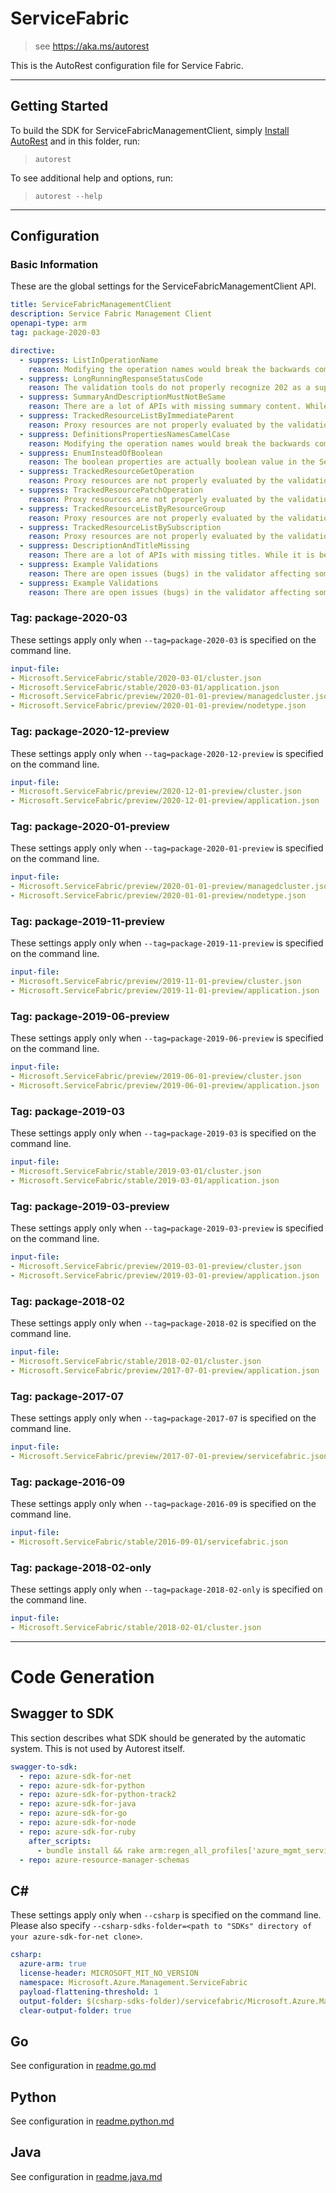 # ServiceFabric

> see https://aka.ms/autorest

This is the AutoRest configuration file for Service Fabric.



---
## Getting Started
To build the SDK for ServiceFabricManagementClient, simply [Install AutoRest](https://aka.ms/autorest/install) and in this folder, run:

> `autorest`

To see additional help and options, run:

> `autorest --help`
---

## Configuration



### Basic Information
These are the global settings for the ServiceFabricManagementClient API.

``` yaml
title: ServiceFabricManagementClient
description: Service Fabric Management Client
openapi-type: arm
tag: package-2020-03

directive:
  - suppress: ListInOperationName
    reason: Modifying the operation names would break the backwards compatibility of the API.
  - suppress: LongRunningResponseStatusCode
    reason: The validation tools do not properly recognize 202 as a supported response code.
  - suppress: SummaryAndDescriptionMustNotBeSame
    reason: There are a lot of APIs with missing summary content. While it is being worked on disabling this to ensure that we catch and fix other violations.
  - suppress: TrackedResourceListByImmediateParent
    reason: Proxy resources are not properly evaluated by the validation toolset.
  - suppress: DefinitionsPropertiesNamesCamelCase
    reason: Modifying the operation names would break the backwards compatibility of the API.
  - suppress: EnumInsteadOfBoolean
    reason: The boolean properties are actually boolean value in the Service Fabric's application model.
  - suppress: TrackedResourceGetOperation
    reason: Proxy resources are not properly evaluated by the validation toolset.
  - suppress: TrackedResourcePatchOperation
    reason: Proxy resources are not properly evaluated by the validation toolset.
  - suppress: TrackedResourceListByResourceGroup
    reason: Proxy resources are not properly evaluated by the validation toolset.
  - suppress: TrackedResourceListBySubscription
    reason: Proxy resources are not properly evaluated by the validation toolset.
  - suppress: DescriptionAndTitleMissing
    reason: There are a lot of APIs with missing titles. While it is being worked on disabling this to ensure that we catch and fix other violations.
  - suppress: Example Validations
    reason: There are open issues (bugs) in the validator affecting some of the examples and since there is no way to selectively disable the validation for a particular example or paths, all of the example validation is being turned off.
  - suppress: Example Validations
    reason: There are open issues (bugs) in the validator affecting some of the examples and since there is no way to selectively disable the validation for a particular example or paths, all of the example validation is being turned off.

```

### Tag: package-2020-03

These settings apply only when `--tag=package-2020-03` is specified on the command line.

``` yaml $(tag) == 'package-2020-03'
input-file:
- Microsoft.ServiceFabric/stable/2020-03-01/cluster.json
- Microsoft.ServiceFabric/stable/2020-03-01/application.json
- Microsoft.ServiceFabric/preview/2020-01-01-preview/managedcluster.json
- Microsoft.ServiceFabric/preview/2020-01-01-preview/nodetype.json
```

### Tag: package-2020-12-preview

These settings apply only when `--tag=package-2020-12-preview` is specified on the command line.

``` yaml $(tag) == 'package-2020-12-preview'
input-file:
- Microsoft.ServiceFabric/preview/2020-12-01-preview/cluster.json
- Microsoft.ServiceFabric/preview/2020-12-01-preview/application.json
```

### Tag: package-2020-01-preview

These settings apply only when `--tag=package-2020-01-preview` is specified on the command line.

``` yaml $(tag) == 'package-2020-01-preview'
input-file:
- Microsoft.ServiceFabric/preview/2020-01-01-preview/managedcluster.json
- Microsoft.ServiceFabric/preview/2020-01-01-preview/nodetype.json
```

### Tag: package-2019-11-preview

These settings apply only when `--tag=package-2019-11-preview` is specified on the command line.

``` yaml $(tag) == 'package-2019-11-preview'
input-file:
- Microsoft.ServiceFabric/preview/2019-11-01-preview/cluster.json
- Microsoft.ServiceFabric/preview/2019-11-01-preview/application.json
```

### Tag: package-2019-06-preview

These settings apply only when `--tag=package-2019-06-preview` is specified on the command line.

``` yaml $(tag) == 'package-2019-06-preview'
input-file:
- Microsoft.ServiceFabric/preview/2019-06-01-preview/cluster.json
- Microsoft.ServiceFabric/preview/2019-06-01-preview/application.json
```

### Tag: package-2019-03

These settings apply only when `--tag=package-2019-03` is specified on the command line.

``` yaml $(tag) == 'package-2019-03'
input-file:
- Microsoft.ServiceFabric/stable/2019-03-01/cluster.json
- Microsoft.ServiceFabric/stable/2019-03-01/application.json
```

### Tag: package-2019-03-preview

These settings apply only when `--tag=package-2019-03-preview` is specified on the command line.

``` yaml $(tag) == 'package-2019-03-preview'
input-file:
- Microsoft.ServiceFabric/preview/2019-03-01-preview/cluster.json
- Microsoft.ServiceFabric/preview/2019-03-01-preview/application.json
```

### Tag: package-2018-02

These settings apply only when `--tag=package-2018-02` is specified on the command line.

``` yaml $(tag) == 'package-2018-02'
input-file:
- Microsoft.ServiceFabric/stable/2018-02-01/cluster.json
- Microsoft.ServiceFabric/preview/2017-07-01-preview/application.json
```

### Tag: package-2017-07

These settings apply only when `--tag=package-2017-07` is specified on the command line.

``` yaml $(tag) == 'package-2017-07'
input-file:
- Microsoft.ServiceFabric/preview/2017-07-01-preview/servicefabric.json
```

### Tag: package-2016-09

These settings apply only when `--tag=package-2016-09` is specified on the command line.

``` yaml $(tag) == 'package-2016-09'
input-file:
- Microsoft.ServiceFabric/stable/2016-09-01/servicefabric.json
```

### Tag: package-2018-02-only

These settings apply only when `--tag=package-2018-02-only` is specified on the command line.

``` yaml $(tag) == 'package-2018-02-only'
input-file:
- Microsoft.ServiceFabric/stable/2018-02-01/cluster.json
```

---
# Code Generation


## Swagger to SDK

This section describes what SDK should be generated by the automatic system.
This is not used by Autorest itself.

``` yaml $(swagger-to-sdk)
swagger-to-sdk:
  - repo: azure-sdk-for-net
  - repo: azure-sdk-for-python
  - repo: azure-sdk-for-python-track2
  - repo: azure-sdk-for-java
  - repo: azure-sdk-for-go
  - repo: azure-sdk-for-node
  - repo: azure-sdk-for-ruby
    after_scripts:
      - bundle install && rake arm:regen_all_profiles['azure_mgmt_service_fabric']
  - repo: azure-resource-manager-schemas
```


## C#

These settings apply only when `--csharp` is specified on the command line.
Please also specify `--csharp-sdks-folder=<path to "SDKs" directory of your azure-sdk-for-net clone>`.

``` yaml $(csharp)
csharp:
  azure-arm: true
  license-header: MICROSOFT_MIT_NO_VERSION
  namespace: Microsoft.Azure.Management.ServiceFabric
  payload-flattening-threshold: 1
  output-folder: $(csharp-sdks-folder)/servicefabric/Microsoft.Azure.Management.ServiceFabric/src/Generated
  clear-output-folder: true
```


## Go

See configuration in [readme.go.md](./readme.go.md)

## Python

See configuration in [readme.python.md](./readme.python.md)

## Java

See configuration in [readme.java.md](./readme.java.md)



